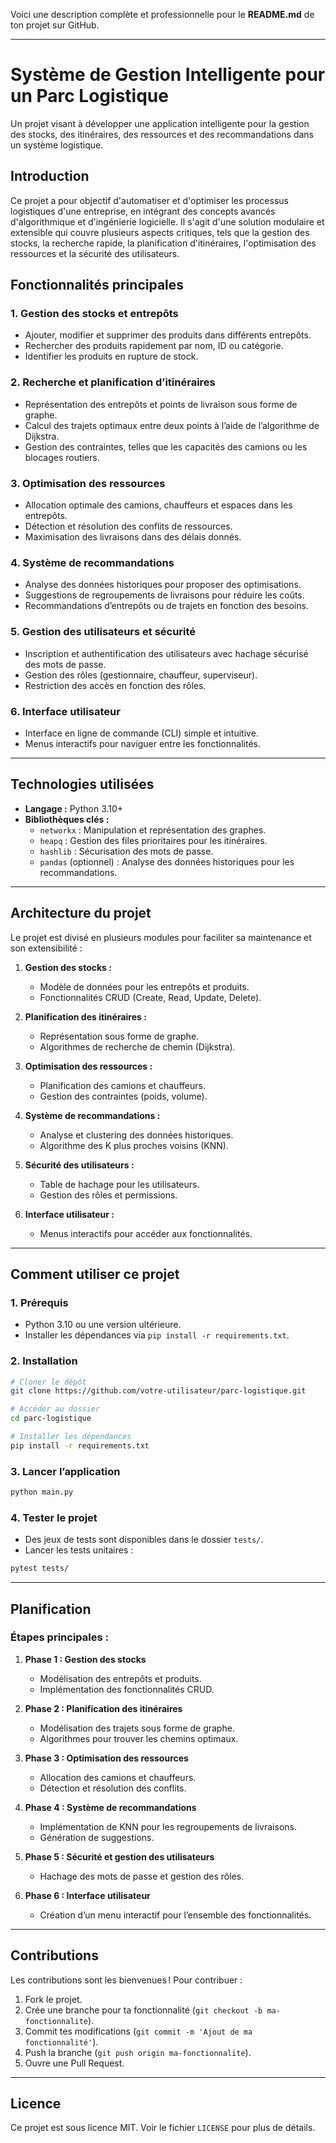 Voici une description complète et professionnelle pour le **README.md** de ton projet sur GitHub.

---

# **Système de Gestion Intelligente pour un Parc Logistique**

Un projet visant à développer une application intelligente pour la gestion des stocks, des itinéraires, des ressources et des recommandations dans un système logistique.

## **Introduction**
Ce projet a pour objectif d'automatiser et d'optimiser les processus logistiques d'une entreprise, en intégrant des concepts avancés d'algorithmique et d'ingénierie logicielle. Il s'agit d'une solution modulaire et extensible qui couvre plusieurs aspects critiques, tels que la gestion des stocks, la recherche rapide, la planification d'itinéraires, l'optimisation des ressources et la sécurité des utilisateurs.

## **Fonctionnalités principales**
### **1. Gestion des stocks et entrepôts**
- Ajouter, modifier et supprimer des produits dans différents entrepôts.
- Rechercher des produits rapidement par nom, ID ou catégorie.
- Identifier les produits en rupture de stock.

### **2. Recherche et planification d’itinéraires**
- Représentation des entrepôts et points de livraison sous forme de graphe.
- Calcul des trajets optimaux entre deux points à l’aide de l’algorithme de Dijkstra.
- Gestion des contraintes, telles que les capacités des camions ou les blocages routiers.

### **3. Optimisation des ressources**
- Allocation optimale des camions, chauffeurs et espaces dans les entrepôts.
- Détection et résolution des conflits de ressources.
- Maximisation des livraisons dans des délais donnés.

### **4. Système de recommandations**
- Analyse des données historiques pour proposer des optimisations.
- Suggestions de regroupements de livraisons pour réduire les coûts.
- Recommandations d’entrepôts ou de trajets en fonction des besoins.

### **5. Gestion des utilisateurs et sécurité**
- Inscription et authentification des utilisateurs avec hachage sécurisé des mots de passe.
- Gestion des rôles (gestionnaire, chauffeur, superviseur).
- Restriction des accès en fonction des rôles.

### **6. Interface utilisateur**
- Interface en ligne de commande (CLI) simple et intuitive.
- Menus interactifs pour naviguer entre les fonctionnalités.

---

## **Technologies utilisées**
- **Langage :** Python 3.10+  
- **Bibliothèques clés :**  
  - `networkx` : Manipulation et représentation des graphes.  
  - `heapq` : Gestion des files prioritaires pour les itinéraires.  
  - `hashlib` : Sécurisation des mots de passe.  
  - `pandas` (optionnel) : Analyse des données historiques pour les recommandations.  

---

## **Architecture du projet**
Le projet est divisé en plusieurs modules pour faciliter sa maintenance et son extensibilité :

1. **Gestion des stocks :**  
   - Modèle de données pour les entrepôts et produits.  
   - Fonctionnalités CRUD (Create, Read, Update, Delete).  

2. **Planification des itinéraires :**  
   - Représentation sous forme de graphe.  
   - Algorithmes de recherche de chemin (Dijkstra).  

3. **Optimisation des ressources :**  
   - Planification des camions et chauffeurs.  
   - Gestion des contraintes (poids, volume).  

4. **Système de recommandations :**  
   - Analyse et clustering des données historiques.  
   - Algorithme des K plus proches voisins (KNN).  

5. **Sécurité des utilisateurs :**  
   - Table de hachage pour les utilisateurs.  
   - Gestion des rôles et permissions.  

6. **Interface utilisateur :**  
   - Menus interactifs pour accéder aux fonctionnalités.

---

## **Comment utiliser ce projet**
### **1. Prérequis**
- Python 3.10 ou une version ultérieure.  
- Installer les dépendances via `pip install -r requirements.txt`.

### **2. Installation**
```bash
# Cloner le dépôt
git clone https://github.com/votre-utilisateur/parc-logistique.git

# Accéder au dossier
cd parc-logistique

# Installer les dépendances
pip install -r requirements.txt
```

### **3. Lancer l’application**
```bash
python main.py
```

### **4. Tester le projet**
- Des jeux de tests sont disponibles dans le dossier `tests/`.  
- Lancer les tests unitaires :  
```bash
pytest tests/
```

---

## **Planification**
### **Étapes principales :**
1. **Phase 1 : Gestion des stocks**
   - Modélisation des entrepôts et produits.
   - Implémentation des fonctionnalités CRUD.

2. **Phase 2 : Planification des itinéraires**
   - Modélisation des trajets sous forme de graphe.
   - Algorithmes pour trouver les chemins optimaux.

3. **Phase 3 : Optimisation des ressources**
   - Allocation des camions et chauffeurs.
   - Détection et résolution des conflits.

4. **Phase 4 : Système de recommandations**
   - Implémentation de KNN pour les regroupements de livraisons.
   - Génération de suggestions.

5. **Phase 5 : Sécurité et gestion des utilisateurs**
   - Hachage des mots de passe et gestion des rôles.

6. **Phase 6 : Interface utilisateur**
   - Création d’un menu interactif pour l’ensemble des fonctionnalités.

---

## **Contributions**
Les contributions sont les bienvenues ! Pour contribuer :
1. Fork le projet.
2. Crée une branche pour ta fonctionnalité (`git checkout -b ma-fonctionnalite`).
3. Commit tes modifications (`git commit -m 'Ajout de ma fonctionnalité'`).
4. Push la branche (`git push origin ma-fonctionnalite`).
5. Ouvre une Pull Request.

---

## **Licence**
Ce projet est sous licence MIT. Voir le fichier `LICENSE` pour plus de détails.
